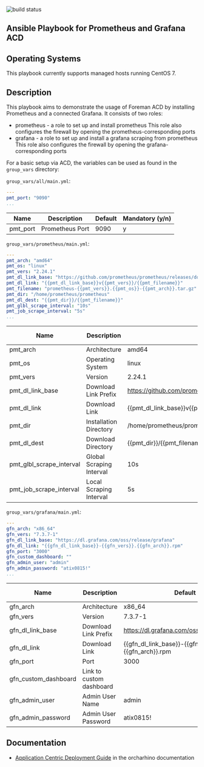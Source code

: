 ![build status](https://github.com/ATIX-AG/acd_playbook_for_prometheus_grafana/.github/workflows/main.yml/badge.svg)

## Ansible Playbook for Prometheus and Grafana ACD

## Operating Systems

This playbook currently supports managed hosts running CentOS 7.

## Description

This playbook aims to demonstrate the usage of Foreman ACD by installing Prometheus and a connected Grafana.
It consists of two roles:
- prometheus - a role to set up and install prometheus
  This role also configures the firewall by opening the prometheus-corresponding ports
- grafana - a role to set up and install a grafana scraping from prometheus
  This role also configures the firewall by opening the grafana-corresponding ports

For a basic setup via ACD, the variables can be used as found in the `group_vars` directory:

`group_vars/all/main.yml`:
```yaml
---
pmt_port: "9090"
...
```

Name     | Description     | Default | Mandatory (y/n)
-------- | --------------- | ------- | ---------------
pmt_port | Prometheus Port | 9090    | y

`group_vars/prometheus/main.yml`:
```yaml
---
pmt_arch: "amd64"
pmt_os: "linux"
pmt_vers: "2.24.1"
pmt_dl_link_base: "https://github.com/prometheus/prometheus/releases/download/"
pmt_dl_link: "{{pmt_dl_link_base}}v{{pmt_vers}}/{{pmt_filename}}"
pmt_filename: "prometheus-{{pmt_vers}}.{{pmt_os}}-{{pmt_arch}}.tar.gz"
pmt_dir: "/home/prometheus/prometheus"
pmt_dl_dest: "{{pmt_dir}}/{{pmt_filename}}"
pmt_glbl_scrape_interval: "10s"
pmt_job_scrape_interval: "5s"
...
```

Name                     | Description              | Default                                                     | Mandatory (y/n)
------------------------ | ------------------------ | ----------------------------------------------------------- | ---------------
pmt_arch                 | Architecture             | amd64                                                       | y
pmt_os                   | Operating System         | linux                                                       | y
pmt_vers                 | Version                  | 2.24.1                                                      | y
pmt_dl_link_base         | Download Link Prefix     | https://github.com/prometheus/prometheus/releases/download/ | y
pmt_dl_link              | Download Link            | {{pmt_dl_link_base}}v{{pmt_vers}}/{{pmt_filename}}          | n
pmt_dir                  | Installation Directory   | /home/prometheus/prometheus                                 | y
pmt_dl_dest              | Download Directory       | {{pmt_dir}}/{{pmt_filename}}                                | n
pmt_glbl_scrape_interval | Global Scraping Interval | 10s                                                         | y
pmt_job_scrape_interval  | Local Scraping Interval  | 5s                                                          | y

`group_vars/grafana/main.yml`:
```yaml
---
gfn_arch: "x86_64"
gfn_vers: "7.3.7-1"
gfn_dl_link_base: "https://dl.grafana.com/oss/release/grafana"
gfn_dl_link: "{{gfn_dl_link_base}}-{{gfn_vers}}.{{gfn_arch}}.rpm"
gfn_port: "3000"
gfn_custom_dashboard: ""
gfn_admin_user: "admin"
gfn_admin_password: "atix0815!"
...
```

Name                 | Description              | Default                                            | Mandatory (y/n)
-------------------- | ------------------------ | -------------------------------------------------- | ---------------
gfn_arch             | Architecture             | x86_64                                             | y
gfn_vers             | Version                  | 7.3.7-1                                            | y
gfn_dl_link_base     | Download Link Prefix     | https://dl.grafana.com/oss/release/grafana         | y
gfn_dl_link          | Download Link            | {{gfn_dl_link_base}}-{{gfn_vers}}.{{gfn_arch}}.rpm | n
gfn_port             | Port                     | 3000                                               | y
gfn_custom_dashboard | Link to custom dashboard |                                                    | n
gfn_admin_user       | Admin User Name          | admin                                              | y
gfn_admin_password   | Admin User Password      | atix0815!                                          | y

## Documentation

* [Application Centric Deployment Guide](https://docs.orcharhino.com/or/docs/sources/usage_guides/application_centric_deployment_guide.html) in the orcharhino documentation
